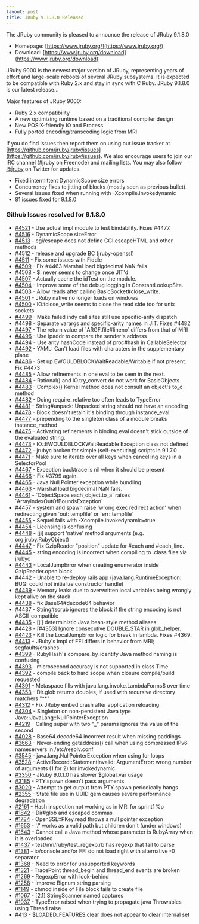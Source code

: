 ```yaml
---
layout: post
title: JRuby 9.1.8.0 Released
---
```

The JRuby community is pleased to announce the release of JRuby 9.1.8.0

- Homepage: [https://www.jruby.org/](https://www.jruby.org/)
- Download: [https://www.jruby.org/download](https://www.jruby.org/download)

JRuby 9000 is the newest major version of JRuby, representing years of effort and large-scale reboots of several JRuby subsystems.  It is expected to be compatible with Ruby 2.x and stay in sync with C Ruby.  JRuby 9.1.8.0 is our latest release...

Major features of JRuby 9000:

- Ruby 2.x compatibility
- A new optimizing runtime based on a traditional compiler design
- New POSIX-friendly IO and Process
- Fully ported encoding/transcoding logic from MRI

If you do find issues then report them on using our issue tracker at [https://github.com/jruby/jruby/issues](https://github.com/jruby/jruby/issues). We also encourage users to join our IRC channel (#jruby on Freenode) and mailing lists. You may also follow [@jruby](https://twitter.com/jruby) on Twitter for updates.

- Fixed intermittent DynamicScope size errors
- Concurrency fixes to jitting of blocks (mostly seen as previous bullet).
- Several issues fixed when running with -Xcompile.invokedynamic
- 81 issues fixed for 9.1.8.0

### Github Issues resolved for 9.1.8.0

<ul>
<li><a href="https://github.com/jruby/jruby/pull/4521">#4521</a> - Use actual impl module to test bindability. Fixes #4477.</li>
<li><a href="https://github.com/jruby/jruby/issues/4516">#4516</a> - DynamicScope sizeError </li>
<li><a href="https://github.com/jruby/jruby/issues/4513">#4513</a> - cgi/escape does not define CGI.escapeHTML and other methods</li>
<li><a href="https://github.com/jruby/jruby/issues/4512">#4512</a> - release and upgrade BC (jruby-openssl)</li>
<li><a href="https://github.com/jruby/jruby/pull/4511">#4511</a> - Fix some issues with Fiddle</li>
<li><a href="https://github.com/jruby/jruby/pull/4509">#4509</a> - Fix #4463 Marshal load bigdecimal NaN fails</li>
<li><a href="https://github.com/jruby/jruby/issues/4508">#4508</a> - $. never seems to change once JIT'd</li>
<li><a href="https://github.com/jruby/jruby/pull/4507">#4507</a> - Actually cache the idTest on the module.</li>
<li><a href="https://github.com/jruby/jruby/pull/4504">#4504</a> - Improve some of the debug logging in ConstantLookupSite.</li>
<li><a href="https://github.com/jruby/jruby/pull/4503">#4503</a> - Allow reads after calling BasicSocket#close_write.</li>
<li><a href="https://github.com/jruby/jruby/issues/4501">#4501</a> - JRuby native no longer loads on windows</li>
<li><a href="https://github.com/jruby/jruby/issues/4500">#4500</a> - IO#close_write seems to close the read side too for unix sockets</li>
<li><a href="https://github.com/jruby/jruby/issues/4499">#4499</a> - Make failed indy call sites still use specific-arity dispatch</li>
<li><a href="https://github.com/jruby/jruby/pull/4498">#4498</a> - Separate varargs and specific-arity names in JIT. Fixes #4482</li>
<li><a href="https://github.com/jruby/jruby/issues/4497">#4497</a> - The return value of `ARGF.file#lineno` differs from that of MRI</li>
<li><a href="https://github.com/jruby/jruby/pull/4496">#4496</a> - Use ipaddr to compare the sender's address</li>
<li><a href="https://github.com/jruby/jruby/pull/4494">#4494</a> - Use arity hashCode instead of proc#hash in CallableSelector</li>
<li><a href="https://github.com/jruby/jruby/issues/4492">#4492</a> - YAML: Can't load files with characters in the supplementary plane</li>
<li><a href="https://github.com/jruby/jruby/pull/4486">#4486</a> - Set up EWOULDBLOCKWaitReadable/Writable if not present. Fix #4473</li>
<li><a href="https://github.com/jruby/jruby/pull/4485">#4485</a> - Allow refinements in one eval to be seen in the next.</li>
<li><a href="https://github.com/jruby/jruby/issues/4484">#4484</a> - Rational() and IO.try_convert do not work for BasicObjects</li>
<li><a href="https://github.com/jruby/jruby/issues/4483">#4483</a> - Complex() Kernel method does not consult an object's to_c method</li>
<li><a href="https://github.com/jruby/jruby/issues/4482">#4482</a> - Doing require_relative too often leads to TypeError</li>
<li><a href="https://github.com/jruby/jruby/issues/4481">#4481</a> - String#unpack: Unpacked string should not have an encoding</li>
<li><a href="https://github.com/jruby/jruby/issues/4478">#4478</a> - Block doesn't retain it's binding through instance_eval</li>
<li><a href="https://github.com/jruby/jruby/issues/4477">#4477</a> - prepending to the singleton class of a module breaks instance_method</li>
<li><a href="https://github.com/jruby/jruby/issues/4475">#4475</a> - Activating refinements in binding.eval doesn't stick outside of the evaluated string.</li>
<li><a href="https://github.com/jruby/jruby/issues/4473">#4473</a> - IO::EWOULDBLOCKWaitReadable Exception class not defined </li>
<li><a href="https://github.com/jruby/jruby/issues/4472">#4472</a> - jrubyc broken for simple (self-executing) scripts in 9.1.7.0</li>
<li><a href="https://github.com/jruby/jruby/pull/4471">#4471</a> - Make sure to iterate over all keys when cancelling keys in a SelectorPool</li>
<li><a href="https://github.com/jruby/jruby/issues/4467">#4467</a> - Exception backtrace is nil when it should be present</li>
<li><a href="https://github.com/jruby/jruby/pull/4466">#4466</a> - Fix #3799 again.</li>
<li><a href="https://github.com/jruby/jruby/issues/4465">#4465</a> - Java Null Pointer exception while bundling </li>
<li><a href="https://github.com/jruby/jruby/issues/4463">#4463</a> - Marshal load bigdecimal NaN fails.</li>
<li><a href="https://github.com/jruby/jruby/issues/4461">#4461</a> - `ObjectSpace.each_object.to_a` raises `ArrayIndexOutOfBoundsException`</li>
<li><a href="https://github.com/jruby/jruby/issues/4457">#4457</a> - system and spawn raise 'wrong exec redirect action' when redirecting given `out: tempfile` or `err: tempfile`</li>
<li><a href="https://github.com/jruby/jruby/issues/4455">#4455</a> - Sequel fails with -Xcompile.invokedynamic=true</li>
<li><a href="https://github.com/jruby/jruby/issues/4454">#4454</a> - Licensing is confusing</li>
<li><a href="https://github.com/jruby/jruby/pull/4448">#4448</a> - [ji] support 'native' method arguments (e.g. org.jruby.RubyObject)</li>
<li><a href="https://github.com/jruby/jruby/pull/4447">#4447</a> - Fix GzipReader "position" update for #each and #each_line.</li>
<li><a href="https://github.com/jruby/jruby/issues/4445">#4445</a> - string encoding is incorrect when compiling to .class files via jrubyc</li>
<li><a href="https://github.com/jruby/jruby/issues/4443">#4443</a> - LocalJumpError when creating enumerator inside GzipReader.open block</li>
<li><a href="https://github.com/jruby/jruby/issues/4442">#4442</a> - Unable to re-deploy rails app (java.lang.RuntimeException: BUG: could not initialize constructor handle)</li>
<li><a href="https://github.com/jruby/jruby/issues/4439">#4439</a> - Memory leaks due to overwritten local variables being wrongly kept alive on the stack</li>
<li><a href="https://github.com/jruby/jruby/pull/4438">#4438</a> - fix Base64#decode64 behavior</li>
<li><a href="https://github.com/jruby/jruby/issues/4437">#4437</a> - String#scrub ignores the block if the string encoding is not ASCII-compatible</li>
<li><a href="https://github.com/jruby/jruby/pull/4435">#4435</a> - [ji] deterministic Java bean-style method aliases</li>
<li><a href="https://github.com/jruby/jruby/pull/4428">#4428</a> - [#4353] Ignore consecutive DOUBLE_STAR  in glob_helper.</li>
<li><a href="https://github.com/jruby/jruby/pull/4423">#4423</a> - Kill the LocalJumpError logic for break in lambda. Fixes #4369.</li>
<li><a href="https://github.com/jruby/jruby/issues/4413">#4413</a> - JRuby's impl of FFI differs in behavior from MRI; segfaults/crashes</li>
<li><a href="https://github.com/jruby/jruby/pull/4399">#4399</a> - RubyHash's compare_by_identify Java method naming is confusing</li>
<li><a href="https://github.com/jruby/jruby/issues/4393">#4393</a> - microsecond accuracy is not supported in class Time</li>
<li><a href="https://github.com/jruby/jruby/pull/4392">#4392</a> - compile back to hard scope when closure compile/build requested</li>
<li><a href="https://github.com/jruby/jruby/issues/4391">#4391</a> - Metaspace fills with java.lang.invoke.LambdaForms$ over time</li>
<li><a href="https://github.com/jruby/jruby/issues/4353">#4353</a> - Dir.glob returns doubles, if used with recursive directory matchers "**"</li>
<li><a href="https://github.com/jruby/jruby/pull/4312">#4312</a> - Fix JRuby embed crash after application reloading</li>
<li><a href="https://github.com/jruby/jruby/issues/4304">#4304</a> - Singleton on non-persistent Java type Java::JavaLang::NullPointerException</li>
<li><a href="https://github.com/jruby/jruby/issues/4219">#4219</a> - Calling super with two "_" params ignores the value of the second</li>
<li><a href="https://github.com/jruby/jruby/issues/4028">#4028</a> - Base64.decode64 incorrect result when missing paddings</li>
<li><a href="https://github.com/jruby/jruby/issues/3663">#3663</a> - Never-ending getaddress() call when using compressed IPv6 nameservers in /etc/resolv.conf</li>
<li><a href="https://github.com/jruby/jruby/issues/3545">#3545</a> - java.lang.NullPointerException when using for loops</li>
<li><a href="https://github.com/jruby/jruby/issues/3528">#3528</a> - ActiveRecord::StatementInvalid: ArgumentError: wrong number of arguments (1 for 2) for invokedynamic</li>
<li><a href="https://github.com/jruby/jruby/issues/3350">#3350</a> - JRuby 9.0.1.0 has slower $global_var usage</li>
<li><a href="https://github.com/jruby/jruby/issues/3185">#3185</a> - PTY.spawn doesn't pass arguments</li>
<li><a href="https://github.com/jruby/jruby/issues/3020">#3020</a> - Attempt to get output from PTY.spawn periodically hangs</li>
<li><a href="https://github.com/jruby/jruby/issues/2355">#2355</a> - State file use in UUID gem causes severe performance degradation</li>
<li><a href="https://github.com/jruby/jruby/issues/2161">#2161</a> - Hash inspection not working as in MRI for sprintf %p</li>
<li><a href="https://github.com/jruby/jruby/issues/1842">#1842</a> - Dir#glob and escaped commas</li>
<li><a href="https://github.com/jruby/jruby/issues/1784">#1784</a> - OpenSSL::PKey.read throws a null pointer exception </li>
<li><a href="https://github.com/jruby/jruby/issues/1653">#1653</a> - '/' works as a valid path but children don't (under windows)</li>
<li><a href="https://github.com/jruby/jruby/issues/1643">#1643</a> - Cannot call a Java method whose parameter is RubyArray when it is overloaded</li>
<li><a href="https://github.com/jruby/jruby/issues/1437">#1437</a> - test/mri/ruby/test_regexp.rb has regexp that fail to parse</li>
<li><a href="https://github.com/jruby/jruby/issues/1381">#1381</a> - io/console and/or FFI do not load right with alternative -0 separator</li>
<li><a href="https://github.com/jruby/jruby/issues/1368">#1368</a> - Need to error for unsupported keywords</li>
<li><a href="https://github.com/jruby/jruby/issues/1321">#1321</a> - TracePoint thread_begin and thread_end events are broken</li>
<li><a href="https://github.com/jruby/jruby/issues/1269">#1269</a> - RegexpError with look-behind</li>
<li><a href="https://github.com/jruby/jruby/issues/1258">#1258</a> - Improve Bignum string parsing</li>
<li><a href="https://github.com/jruby/jruby/issues/1149">#1149</a> - chmod inside of File block fails to create file</li>
<li><a href="https://github.com/jruby/jruby/issues/1067">#1067</a> - [2.1] StringScanner named captures</li>
<li><a href="https://github.com/jruby/jruby/issues/1037">#1037</a> - TypeError raised when trying to propagate java Throwables using Thread.raise </li>
<li><a href="https://github.com/jruby/jruby/issues/413">#413</a> - $LOADED_FEATURES.clear does not appear to clear internal set</li>
</ul>
